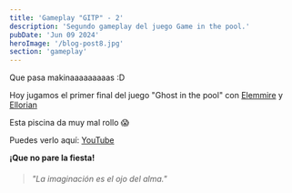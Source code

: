 ```yaml
---
title: 'Gameplay "GITP" - 2'
description: 'Segundo gameplay del juego Game in the pool.'
pubDate: 'Jun 09 2024'
heroImage: '/blog-post8.jpg'
section: 'gameplay'
---
```


Que pasa makinaaaaaaaaas :D

Hoy jugamos el primer final del juego "Ghost in the pool" con <a href="https://www.instagram.com/elemmire1988?utm_source=qr&igsh=MWgwcm84ZmxwaDVmYQ%3D%3D" target="_blank">Elemmire</a> y <a href="https://ellorian.es" target="_blank">Ellorian</a> 

Esta piscina da muy mal rollo &#128561;

Puedes verlo aquí:
<a href="https://www.youtube.com/watch?v=MbHfnq8bMvs" target="_blank">YouTube</a>


**¡Que no pare la fiesta!**

> ###### "La imaginación es el ojo del alma."


